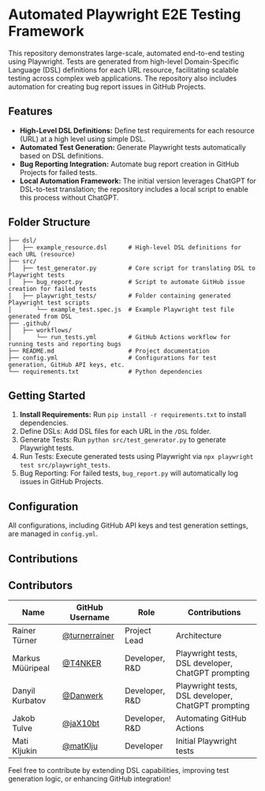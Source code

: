 # Automated Playwright E2E Testing Framework
This repository demonstrates large-scale, automated end-to-end testing using Playwright. Tests are generated from high-level Domain-Specific Language (DSL) definitions for each URL resource, facilitating scalable testing across complex web applications. The repository also includes automation for creating bug report issues in GitHub Projects.

## Features
- **High-Level DSL Definitions:** Define test requirements for each resource (URL) at a high level using simple DSL.
- **Automated Test Generation:** Generate Playwright tests automatically based on DSL definitions.
- **Bug Reporting Integration:** Automate bug report creation in GitHub Projects for failed tests.
- **Local Automation Framework:** The initial version leverages ChatGPT for DSL-to-test translation; the repository includes a local script to enable this process without ChatGPT.

## Folder Structure

```
├── dsl/
│   ├── example_resource.dsl      # High-level DSL definitions for each URL (resource)
├── src/
│   ├── test_generator.py         # Core script for translating DSL to Playwright tests
│   ├── bug_report.py             # Script to automate GitHub issue creation for failed tests
│   ├── playwright_tests/         # Folder containing generated Playwright test scripts
│       └── example_test.spec.js  # Example Playwright test file generated from DSL
├── .github/
│   ├── workflows/
│       └── run_tests.yml         # GitHub Actions workflow for running tests and reporting bugs
├── README.md                     # Project documentation
├── config.yml                    # Configurations for test generation, GitHub API keys, etc.
└── requirements.txt              # Python dependencies
```

## Getting Started

1. **Install Requirements:** Run `pip install -r requirements.txt` to install dependencies.
2. Define DSLs: Add DSL files for each URL in the `/DSL` folder.
3. Generate Tests: Run `python src/test_generator.py` to generate Playwright tests.
4. Run Tests: Execute generated tests using Playwright via `npx playwright test src/playwright_tests`.
5. Bug Reporting: For failed tests, `bug_report.py` will automatically log issues in GitHub Projects.

## Configuration

All configurations, including GitHub API keys and test generation settings, are managed in `config.yml`.

## Contributions
## Contributors

| Name         | GitHub Username | Role                     | Contributions                        |
|--------------|-----------------|--------------------------|--------------------------------------|
| Rainer Türner     | [@turnerrainer](https://github.com/turnerrainer) | Project Lead              | Architecture |
| Markus Müüripeal   | [@T4NKER](https://github.com/T4NKER) | Developer, R&D               | Playwright tests, DSL developer, ChatGPT prompting |
| Danyil Kurbatov   | [@Danwerk](https://github.com/Danwerk) | Developer, R&D                  | Playwright tests, DSL developer, ChatGPT prompting |
| Jakob Tulve  | [@jaX10bt](https://github.com/jaX10bt) | Developer, R&D | Automating GitHub Actions |
| Mati Kljukin  | [@matKlju](https://github.com/matKlju) | Developer | Initial Playwright tests |

Feel free to contribute by extending DSL capabilities, improving test generation logic, or enhancing GitHub integration!
